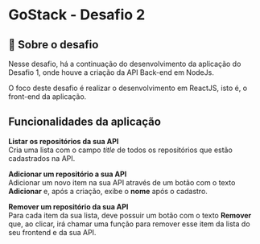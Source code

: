 # GoStack - Desafio 2
## 🚀 Sobre o desafio

Nesse desafio, há a continuação do desenvolvimento da aplicação do Desafio 1, onde houve a criação da API Back-end em NodeJs.

O foco deste desafio é realizar o desenvolvimento em ReactJS, isto é, o front-end da aplicação.

## Funcionalidades da aplicação

**Listar os repositórios da sua API**
</br>
Cria uma lista com o campo *title* de todos os repositórios que estão cadastrados na API.

**Adicionar um repositório a sua API** 
</br>
Adicionar um novo item na sua API através de um botão com o texto **Adicionar** e, após a criação, exibe o **nome** após o cadastro.

**Remover um repositório da sua API** 
</br>
Para cada item da sua lista, deve possuir um botão com o texto **Remover** que, ao clicar, irá chamar uma função para remover esse item da lista do seu
frontend e da sua API.

